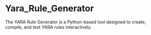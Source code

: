 # Yara_Rule_Generator
The YARA Rule Generator is a Python-based tool designed to create, compile, and test YARA rules interactively. 

